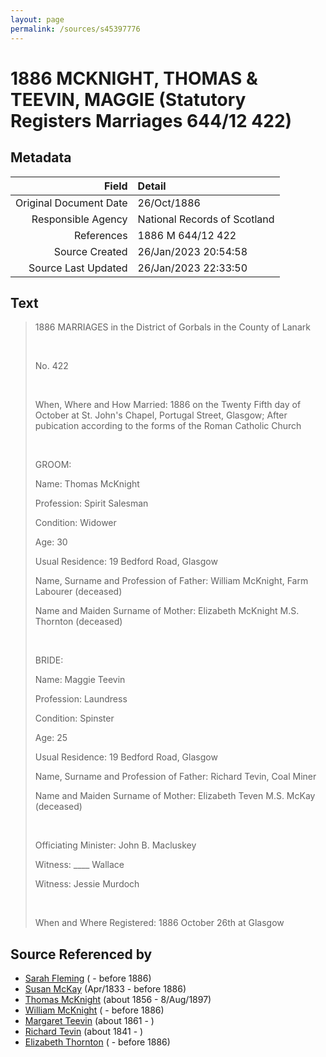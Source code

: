 ```yaml
---
layout: page
permalink: /sources/s45397776
---
```


# 1886 MCKNIGHT, THOMAS & TEEVIN, MAGGIE (Statutory Registers Marriages 644/12 422)

## Metadata

Field | Detail
---:|:---
Original Document Date | 26/Oct/1886
Responsible Agency | National Records of Scotland
References | 1886 M 644/12 422
Source Created | 26/Jan/2023 20:54:58
Source Last Updated | 26/Jan/2023 22:33:50

## Text

> 1886 MARRIAGES in the District of Gorbals in the County of Lanark
>
> <br/>
>
> No. 422
>
> <br/>
>
> When, Where and How Married: 1886 on the Twenty Fifth day of October at St. John's Chapel, Portugal Street, Glasgow; After pubication according to the forms of the Roman Catholic Church
>
> <br/>
>
> GROOM:
>
> Name: Thomas McKnight
>
> Profession: Spirit Salesman
>
> Condition: Widower
>
> Age: 30
>
> Usual Residence: 19 Bedford Road, Glasgow
>
> Name, Surname and Profession of Father: William McKnight, Farm Labourer (deceased)
>
> Name and Maiden Surname of Mother: Elizabeth McKnight M.S. Thornton (deceased)
>
> <br/>
>
> BRIDE: 
>
> Name: Maggie Teevin
>
> Profession: Laundress
>
> Condition: Spinster
>
> Age: 25
>
> Usual Residence: 19 Bedford Road, Glasgow
>
> Name, Surname and Profession of Father: Richard Tevin, Coal Miner
>
> Name and Maiden Surname of Mother: Elizabeth Teven M.S. McKay (deceased)
>
> <br/>
>
> Officiating Minister: John B. Macluskey
>
> Witness: ____ Wallace
>
> Witness: Jessie Murdoch
>
> <br/>
>
> When and Where Registered: 1886 October 26th at Glasgow
>

## Source Referenced by

* [Sarah Fleming](../people/@286084@-sarah-fleming-b-d1886.md) ( - before 1886)
* [Susan McKay](../people/@29671874@-susan-mckay-b1833-4-d1886.md) (Apr/1833 - before 1886)
* [Thomas McKnight](../people/@6387698@-thomas-mcknight-b1856-d1897-8-8.md) (about 1856 - 8/Aug/1897)
* [William McKnight](../people/@38388851@-william-mcknight-b-d1886.md) ( - before 1886)
* [Margaret Teevin](../people/@7753096@-margaret-teevin-b1861-d.md) (about 1861 - )
* [Richard Tevin](../people/@65007133@-richard-tevin-b1841-d.md) (about 1841 - )
* [Elizabeth Thornton](../people/@69380928@-elizabeth-thornton-b-d1886.md) ( - before 1886)
